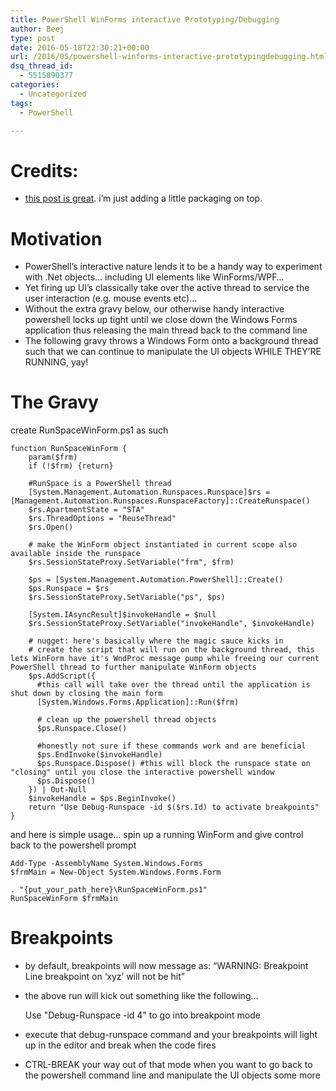 ```yaml
---
title: PowerShell WinForms interactive Prototyping/Debugging
author: Beej
type: post
date: 2016-05-18T22:30:21+00:00
url: /2016/05/powershell-winforms-interactive-prototypingdebugging.html
dsq_thread_id:
  - 5515890377
categories:
  - Uncategorized
tags:
  - PowerShell

---
```

# Credits:

  * [this post is great][1]. i&#8217;m just adding a little packaging on top.

# Motivation

  * PowerShell&#8217;s interactive nature lends it to be a handy way to experiment with .Net objects&#8230; including UI elements like WinForms/WPF&#8230;
  * Yet firing up UI&#8217;s classically take over the active thread to service the user interaction (e.g. mouse events etc)&#8230;
  * Without the extra gravy below, our otherwise handy interactive powershell locks up tight until we close down the Windows Forms application thus releasing the main thread back to the command line
  * The following gravy throws a Windows Form onto a background thread such that we can continue to manipulate the UI objects WHILE THEY&#8217;RE RUNNING, yay!

# The Gravy

create RunSpaceWinForm.ps1 as such

    function RunSpaceWinForm {
        param($frm)
        if (!$frm) {return}
    
        #RunSpace is a PowerShell thread
        [System.Management.Automation.Runspaces.Runspace]$rs = [Management.Automation.Runspaces.RunspaceFactory]::CreateRunspace()
        $rs.ApartmentState = "STA"
        $rs.ThreadOptions = "ReuseThread"
        $rs.Open()
    
        # make the WinForm object instantiated in current scope also available inside the runspace
        $rs.SessionStateProxy.SetVariable("frm", $frm)
    
        $ps = [System.Management.Automation.PowerShell]::Create()
        $ps.Runspace = $rs
        $rs.SessionStateProxy.SetVariable("ps", $ps)
    
        [System.IAsyncResult]$invokeHandle = $null
        $rs.SessionStateProxy.SetVariable("invokeHandle", $invokeHandle)
    
        # nugget: here's basically where the magic sauce kicks in
        # create the script that will run on the background thread, this lets WinForm have it's WndProc message pump while freeing our current PowerShell thread to further manipulate WinForm objects
        $ps.AddScript({
          #this call will take over the thread until the application is shut down by closing the main form
          [System.Windows.Forms.Application]::Run($frm)
    
          # clean up the powershell thread objects
          $ps.Runspace.Close()
    
          #honestly not sure if these commands work and are beneficial
          $ps.EndInvoke($invokeHandle)
          $ps.Runspace.Dispose() #this will block the runspace state on "closing" until you close the interactive powershell window
          $ps.Dispose()
        }) | Out-Null
        $invokeHandle = $ps.BeginInvoke()
        return "Use Debug-Runspace -id $($rs.Id) to activate breakpoints"
    }
    

and here is simple usage&#8230; spin up a running WinForm and <span class="hl">give control back to the powershell prompt</span>

    Add-Type -AssemblyName System.Windows.Forms
    $frmMain = New-Object System.Windows.Forms.Form
    
    . "{put_your_path_here}\RunSpaceWinForm.ps1"
    RunSpaceWinForm $frmMain
    

# Breakpoints

  * by default, breakpoints will now message as: &#8220;WARNING: Breakpoint Line breakpoint on &#8216;xyz&#8217; will not be hit&#8221;
  * the above run will kick out something like the following&#8230; 

    Use "Debug-Runspace -id 4" to go into breakpoint mode
    

  * execute that debug-runspace command and your breakpoints will light up in the editor and break when the code fires
  * CTRL-BREAK your way out of that mode when you want to go back to the powershell command line and manipulate the UI objects some more

 [1]: http://poshcode.org/5520